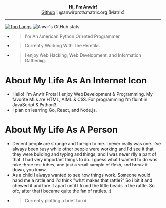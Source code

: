 <p align='center'>
  <b>Hi, I'm Anwir!</b><br>
  <a href="https://github.com/anwir-prota">Github</a> |
  <a>@anwirprota:matrix.org (Matrix)</a>
</p>

--- 

[![Top Langs](https://github-readme-stats.vercel.app/api/top-langs/?username=anwir-prota)](https://github.com/anwir-prota/github-readme-stats)
![Anwir's GitHub stats](https://github-readme-stats.vercel.app/api?username=anwir-prota&show_icons=true)

- > I'm An American Python Oriented Programmer 
- > Currently Working With The Heretiks
- > I enjoy Web Hacking, Web Development, and Information Gathering. 
# About My Life As An Internet Icon
* Hello! I'm Anwir Prota! I enjoy Web Development & Programming. My favorite MLs are HTML, AIML & CSS. For programming I'm fluint in JavaScript & Python3. 
* I plan on learning Go, React, and Node.js.

# About My Life As A Person
* Decent people are strange and foreign to me. I never really was one. I've always been busy while other people were working and I'd see it that they were building and typing and things, and I was never rlly a part of that. I had very important things to do. I guess what I wanted to do was take three test tubes, and just a small sample of flesh, and break it down, you know. 
* As a child I always wanted to see how things work. Someone would hand me a rattle and I'd think "what makes that rattle?" So i bit it and chewed it and tore it apart until I found the little beads in the rattle. So ofc, after that i became quite the fan of rattles. :) 


- > Currently plotting a brief funni
